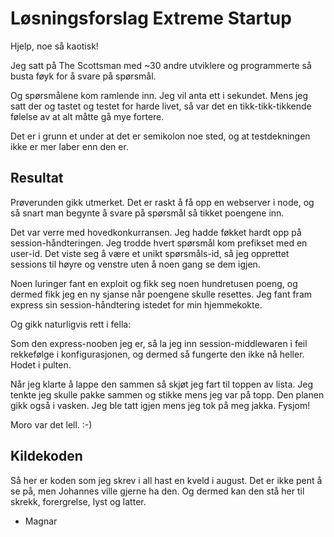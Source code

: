Løsningsforslag Extreme Startup
===============================
Hjelp, noe så kaotisk!

Jeg satt på The Scottsman med ~30 andre utviklere og programmerte så busta føyk for å svare på spørsmål.

Og spørsmålene kom ramlende inn. Jeg vil anta ett i sekundet. Mens jeg satt der og tastet og testet for harde livet, så var
det en tikk-tikk-tikkende følelse av at alt måtte gå mye fortere.

Det er i grunn et under at det er semikolon noe sted, og at testdekningen ikke er mer laber enn den er.

Resultat
--------
Prøverunden gikk utmerket. Det er raskt å få opp en webserver i node, og så snart man begynte å svare på spørsmål så tikket poengene inn.

Det var verre med hovedkonkurransen. Jeg hadde føkket hardt opp på session-håndteringen. Jeg trodde hvert spørsmål kom prefikset
med en user-id. Det viste seg å være et unikt spørsmåls-id, så jeg opprettet sessions til høyre og venstre uten å noen gang se dem igjen.

Noen luringer fant en exploit og fikk seg noen hundretusen poeng, og dermed fikk jeg en ny sjanse når poengene skulle resettes. Jeg fant
fram express sin session-håndtering istedet for min hjemmekokte.

Og gikk naturligvis rett i fella:

Som den express-nooben jeg er, så la jeg inn session-middlewaren i feil rekkefølge i konfigurasjonen, og dermed så fungerte den ikke nå
heller. Hodet i pulten.

Når jeg klarte å lappe den sammen så skjøt jeg fart til toppen av lista. Jeg tenkte jeg skulle pakke sammen og stikke mens jeg var på
topp. Den planen gikk også i vasken. Jeg ble tatt igjen mens jeg tok på meg jakka. Fysjom!

Moro var det lell. :-)

Kildekoden
----------
Så her er koden som jeg skrev i all hast en kveld i august. Det er ikke pent å se på, men Johannes ville gjerne ha den. Og dermed
kan den stå her til skrekk, forergrelse, lyst og latter.

- Magnar